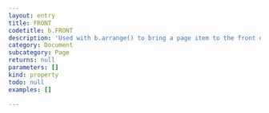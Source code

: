 ```yaml
---
layout: entry
title: FRONT
codetitle: b.FRONT
description: 'Used with b.arrange() to bring a page item to the front or to bring it in front of a given reference object.'
category: Document
subcategory: Page
returns: null
parameters: []
kind: property
todo: null
examples: []

---
```


